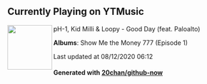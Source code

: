 ## Currently Playing on YTMusic

[<img align="left" width="100" src="https://lh3.googleusercontent.com/SVMhF7tn1KsFPTCiCKEt4Lh65HZnkZt7ZULGKY7Sa2bKIzDHMRlHQC_7OL4KFADjcjry7XD34Hm9-Xy9ww">](https://music.youtube.com/channel/UCC_zFTNVhf6A-z9OSn5St4g)

pH-1, Kid Milli & Loopy - Good Day (feat. Paloalto)

**Albums**: Show Me the Money 777 (Episode 1)

Last updated at 08/12/2020 06:12

#### Generated with [20chan/github-now](https://github.com/20chan/github-now)


<!--
**20chan/20chan** is a ✨ _special_ ✨ repository because its `README.md` (this file) appears on your GitHub profile.

Here are some ideas to get you started:

- 🔭 I’m currently working on ...
- 🌱 I’m currently learning ...
- 👯 I’m looking to collaborate on ...
- 🤔 I’m looking for help with ...
- 💬 Ask me about ...
- 📫 How to reach me: ...
- 😄 Pronouns: ...
- ⚡ Fun fact: ...
-->
